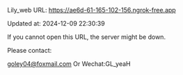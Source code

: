 Lily_web URL: https://ae6d-61-165-102-156.ngrok-free.app

Updated at: 2024-12-09 22:30:39

If you cannot open this URL, the server might be down.

Please contact: 

goley04@foxmail.com Or Wechat:GL_yeaH